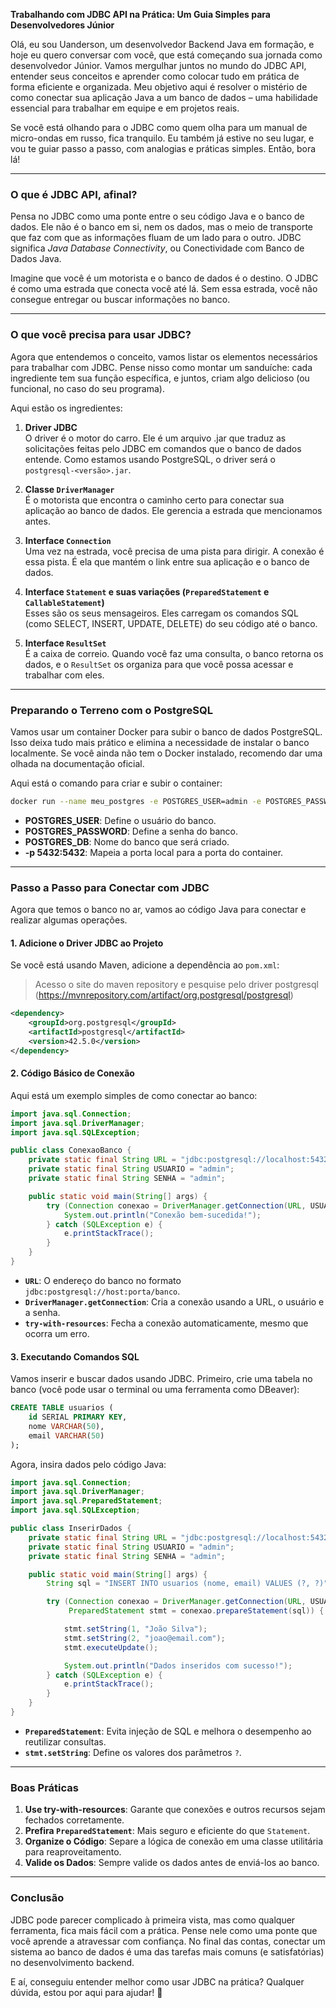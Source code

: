 **Trabalhando com JDBC API na Prática: Um Guia Simples para Desenvolvedores Júnior**

Olá, eu sou Uanderson, um desenvolvedor Backend Java em formação, e hoje eu quero conversar com você, que está começando sua jornada como desenvolvedor Júnior. Vamos mergulhar juntos no mundo do JDBC API, entender seus conceitos e aprender como colocar tudo em prática de forma eficiente e organizada. Meu objetivo aqui é resolver o mistério de como conectar sua aplicação Java a um banco de dados – uma habilidade essencial para trabalhar em equipe e em projetos reais.

Se você está olhando para o JDBC como quem olha para um manual de micro-ondas em russo, fica tranquilo. Eu também já estive no seu lugar, e vou te guiar passo a passo, com analogias e práticas simples. Então, bora lá!

---

### **O que é JDBC API, afinal?**

Pensa no JDBC como uma ponte entre o seu código Java e o banco de dados. Ele não é o banco em si, nem os dados, mas o meio de transporte que faz com que as informações fluam de um lado para o outro. JDBC significa *Java Database Connectivity*, ou Conectividade com Banco de Dados Java.

Imagine que você é um motorista e o banco de dados é o destino. O JDBC é como uma estrada que conecta você até lá. Sem essa estrada, você não consegue entregar ou buscar informações no banco.

---

### **O que você precisa para usar JDBC?**

Agora que entendemos o conceito, vamos listar os elementos necessários para trabalhar com JDBC. Pense nisso como montar um sanduíche: cada ingrediente tem sua função específica, e juntos, criam algo delicioso (ou funcional, no caso do seu programa).

Aqui estão os ingredientes:
1. **Driver JDBC**  
   O driver é o motor do carro. Ele é um arquivo .jar que traduz as solicitações feitas pelo JDBC em comandos que o banco de dados entende. Como estamos usando PostgreSQL, o driver será o `postgresql-<versão>.jar`.

2. **Classe `DriverManager`**  
   É o motorista que encontra o caminho certo para conectar sua aplicação ao banco de dados. Ele gerencia a estrada que mencionamos antes.

3. **Interface `Connection`**  
   Uma vez na estrada, você precisa de uma pista para dirigir. A conexão é essa pista. É ela que mantém o link entre sua aplicação e o banco de dados.

4. **Interface `Statement` e suas variações (`PreparedStatement` e `CallableStatement`)**  
   Esses são os seus mensageiros. Eles carregam os comandos SQL (como SELECT, INSERT, UPDATE, DELETE) do seu código até o banco.

5. **Interface `ResultSet`**  
   É a caixa de correio. Quando você faz uma consulta, o banco retorna os dados, e o `ResultSet` os organiza para que você possa acessar e trabalhar com eles.

---

### **Preparando o Terreno com o PostgreSQL**

Vamos usar um container Docker para subir o banco de dados PostgreSQL. Isso deixa tudo mais prático e elimina a necessidade de instalar o banco localmente. Se você ainda não tem o Docker instalado, recomendo dar uma olhada na documentação oficial.

Aqui está o comando para criar e subir o container:

```bash
docker run --name meu_postgres -e POSTGRES_USER=admin -e POSTGRES_PASSWORD=admin -e POSTGRES_DB=meubanco -p 5432:5432 -d postgres
```

- **POSTGRES_USER**: Define o usuário do banco.
- **POSTGRES_PASSWORD**: Define a senha do banco.
- **POSTGRES_DB**: Nome do banco que será criado.
- **-p 5432:5432**: Mapeia a porta local para a porta do container.

---

### **Passo a Passo para Conectar com JDBC**

Agora que temos o banco no ar, vamos ao código Java para conectar e realizar algumas operações.

#### **1. Adicione o Driver JDBC ao Projeto**

Se você está usando Maven, adicione a dependência ao `pom.xml`:

> Acesso o site do maven repository e pesquise pelo driver postgresql (https://mvnrepository.com/artifact/org.postgresql/postgresql)

```xml
<dependency>
    <groupId>org.postgresql</groupId>
    <artifactId>postgresql</artifactId>
    <version>42.5.0</version>
</dependency>
```

#### **2. Código Básico de Conexão**

Aqui está um exemplo simples de como conectar ao banco:

```java
import java.sql.Connection;
import java.sql.DriverManager;
import java.sql.SQLException;

public class ConexaoBanco {
    private static final String URL = "jdbc:postgresql://localhost:5432/meubanco";
    private static final String USUARIO = "admin";
    private static final String SENHA = "admin";

    public static void main(String[] args) {
        try (Connection conexao = DriverManager.getConnection(URL, USUARIO, SENHA)) {
            System.out.println("Conexão bem-sucedida!");
        } catch (SQLException e) {
            e.printStackTrace();
        }
    }
}
```

- **`URL`**: O endereço do banco no formato `jdbc:postgresql://host:porta/banco`.
- **`DriverManager.getConnection`**: Cria a conexão usando a URL, o usuário e a senha.
- **`try-with-resources`**: Fecha a conexão automaticamente, mesmo que ocorra um erro.

#### **3. Executando Comandos SQL**

Vamos inserir e buscar dados usando JDBC. Primeiro, crie uma tabela no banco (você pode usar o terminal ou uma ferramenta como DBeaver):

```sql
CREATE TABLE usuarios (
    id SERIAL PRIMARY KEY,
    nome VARCHAR(50),
    email VARCHAR(50)
);
```

Agora, insira dados pelo código Java:

```java
import java.sql.Connection;
import java.sql.DriverManager;
import java.sql.PreparedStatement;
import java.sql.SQLException;

public class InserirDados {
    private static final String URL = "jdbc:postgresql://localhost:5432/meubanco";
    private static final String USUARIO = "admin";
    private static final String SENHA = "admin";

    public static void main(String[] args) {
        String sql = "INSERT INTO usuarios (nome, email) VALUES (?, ?)";

        try (Connection conexao = DriverManager.getConnection(URL, USUARIO, SENHA);
             PreparedStatement stmt = conexao.prepareStatement(sql)) {

            stmt.setString(1, "João Silva");
            stmt.setString(2, "joao@email.com");
            stmt.executeUpdate();

            System.out.println("Dados inseridos com sucesso!");
        } catch (SQLException e) {
            e.printStackTrace();
        }
    }
}
```

- **`PreparedStatement`**: Evita injeção de SQL e melhora o desempenho ao reutilizar consultas.
- **`stmt.setString`**: Define os valores dos parâmetros `?`.

---

### **Boas Práticas**

1. **Use try-with-resources**: Garante que conexões e outros recursos sejam fechados corretamente.
2. **Prefira `PreparedStatement`**: Mais seguro e eficiente do que `Statement`.
3. **Organize o Código**: Separe a lógica de conexão em uma classe utilitária para reaproveitamento.
4. **Valide os Dados**: Sempre valide os dados antes de enviá-los ao banco.

---

### **Conclusão**

JDBC pode parecer complicado à primeira vista, mas como qualquer ferramenta, fica mais fácil com a prática. Pense nele como uma ponte que você aprende a atravessar com confiança. No final das contas, conectar um sistema ao banco de dados é uma das tarefas mais comuns (e satisfatórias) no desenvolvimento backend.

E aí, conseguiu entender melhor como usar JDBC na prática? Qualquer dúvida, estou por aqui para ajudar! 🚀